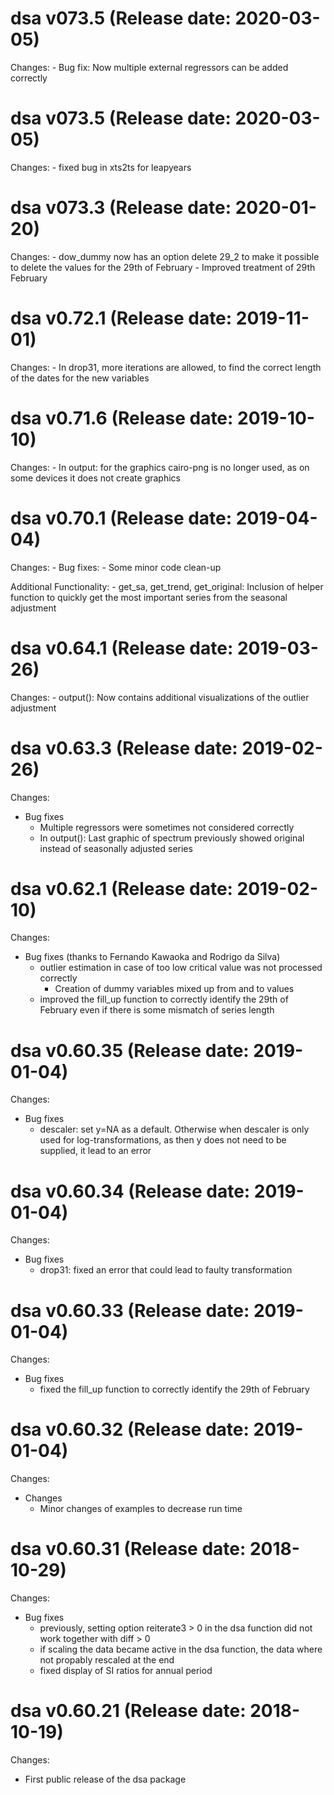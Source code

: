 dsa v073.5 (Release date: 2020-03-05)
==============
Changes:
	- Bug fix: Now multiple external regressors can be added correctly

dsa v073.5 (Release date: 2020-03-05)
==============
Changes: 
	- fixed bug in xts2ts for leapyears

dsa v073.3 (Release date: 2020-01-20)
==============
Changes: 
	- dow_dummy now has an option delete 29_2 to make it possible to delete the values for the 29th of February
	- Improved treatment of 29th February


dsa v0.72.1 (Release date: 2019-11-01)
==============
Changes: 
	- In drop31, more iterations are allowed, to find the correct length of the dates for the new variables



dsa v0.71.6 (Release date: 2019-10-10)
==============
Changes: 
	- In output: for the graphics cairo-png is no longer used, as on some devices it does not create graphics


dsa v0.70.1 (Release date: 2019-04-04)
==============
Changes: 
	- Bug fixes:  - Some minor code clean-up

Additional Functionality:
	- get_sa, get_trend, get_original: Inclusion of helper function to quickly get the most important series from the seasonal adjustment




dsa v0.64.1 (Release date: 2019-03-26)
==============
Changes: 
		- output(): Now contains additional visualizations of the outlier adjustment


dsa v0.63.3 (Release date: 2019-02-26)
==============
Changes: 
- Bug fixes  
	- Multiple regressors were sometimes not considered correctly
	- In output(): Last graphic of spectrum previously showed original instead of seasonally adjusted series


dsa v0.62.1 (Release date: 2019-02-10)
==============
Changes: 
- Bug fixes (thanks to Fernando Kawaoka and Rodrigo da Silva)
	- outlier estimation in case of too low critical value was not processed correctly
        - Creation of dummy variables mixed up from and to values
	- improved the fill_up function to correctly identify the 29th of February even if there is some mismatch of series length



dsa v0.60.35 (Release date: 2019-01-04)
==============
Changes: 
- Bug fixes
	- descaler: set y=NA as a default. Otherwise when descaler is only used for log-transformations, as then y does not need to be supplied, it lead to an error




dsa v0.60.34 (Release date: 2019-01-04)
==============
Changes: 
- Bug fixes
	- drop31: fixed an error that could lead to faulty transformation
	
	

dsa v0.60.33 (Release date: 2019-01-04)
==============
Changes: 
- Bug fixes
	- fixed the fill_up function to correctly identify the 29th of February



dsa v0.60.32 (Release date: 2019-01-04)
==============

Changes: 
- Changes
	- Minor changes of examples to decrease run time


dsa v0.60.31 (Release date: 2018-10-29)
==============

Changes: 
- Bug fixes
	- previously, setting option reiterate3 > 0 in the dsa function did not work together with diff > 0
	- if scaling the data became active in the dsa function, the data where not propably rescaled at the end
	- fixed display of SI ratios for annual period


dsa v0.60.21 (Release date: 2018-10-19)
==============

Changes:

* First public release of the dsa package